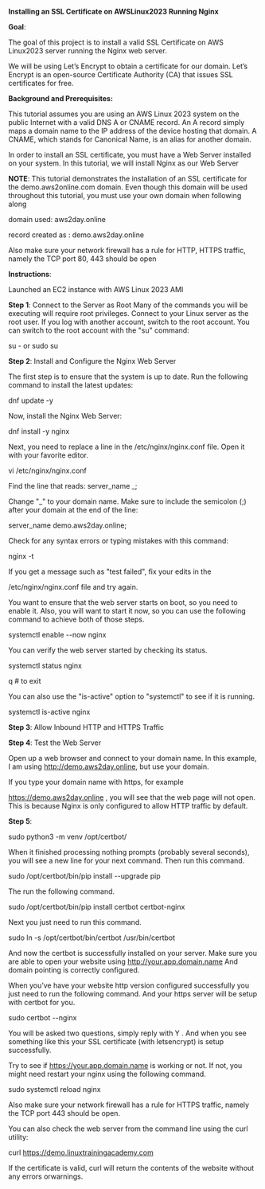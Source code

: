 **Installing an SSL Certificate on AWSLinux2023 Running Nginx**

**Goal**:

The goal of this project is to install a valid SSL Certificate on AWS Linux2023 server running the Nginx web server.

We will be using Let’s Encrypt to obtain a certificate for our domain. Let’s Encrypt is an open-source Certificate Authority (CA) that issues SSL certificates for free.

**Background and Prerequisites:**

This tutorial assumes you are using an AWS Linux 2023 system on the public Internet with a valid DNS A or CNAME record. An A record simply maps a domain name to the IP address of the device hosting that domain. A CNAME, which stands for Canonical Name, is an alias for another domain.

In order to install an SSL certificate, you must have a Web Server installed on your system. In this tutorial, we will install Nginx as our Web Server

**NOTE**: This tutorial demonstrates the installation of an SSL certificate for the demo.aws2online.com domain. Even though this domain will be used throughout this tutorial, you must use your own domain when following along

domain used:  aws2day.online

record created as :  demo.aws2day.online

Also make sure your network firewall has a rule for HTTP, HTTPS traffic, namely the TCP port 80, 443 should be open

**Instructions**:

Launched an EC2 instance with AWS Linux 2023 AMI

**Step 1**: Connect to the Server as Root Many of the commands you will be executing will require root privileges. Connect to your Linux server as the root user. If you log with another account, switch to the root account. You can switch to the root account with the "su" command:

su -  or sudo su 

**Step 2**: Install and Configure the Nginx Web Server

The first step is to ensure that the system is up to date. Run the following command to install the latest updates:

dnf update -y

Now, install the Nginx Web Server:

dnf install -y nginx

Next, you need to replace a line in the /etc/nginx/nginx.conf file. Open it with your favorite editor.

vi /etc/nginx/nginx.conf

Find the line that reads:
server_name _;

Change "_" to your domain name. Make sure to include the semicolon (;) after your domain at the end of the line:

server_name demo.aws2day.online;

Check for any syntax errors or typing mistakes with this command:

nginx -t

If you get a message such as "test failed", fix your edits in the

/etc/nginx/nginx.conf file and try again.

You want to ensure that the web server starts on boot, so you need to enable it. Also, you will want to start it now, so you can use the following command to achieve both of those steps.

systemctl enable --now nginx

You can verify the web server started by checking its status.

systemctl status nginx

q  # to exit 

You can also use the "is-active" option to "systemctl" to see if it is running.

systemctl is-active nginx

**Step 3**: Allow Inbound HTTP and HTTPS Traffic

**Step 4**: Test the Web Server

Open up a web browser and connect to your domain name. In this example, I am using http://demo.aws2day.online, but use your domain.

If you type your domain name with https, for example

https://demo.aws2day.online , you will see that the web page will not open. This is because Nginx is only configured to allow HTTP traffic by default.

**Step 5**: 

sudo python3 -m venv /opt/certbot/

When it finished processing nothing prompts (probably several seconds), you will see a new line for your next command. Then run this command.

sudo /opt/certbot/bin/pip install --upgrade pip

The run the following command.

sudo /opt/certbot/bin/pip install certbot certbot-nginx


Next you just need to run this command.

sudo ln -s /opt/certbot/bin/certbot /usr/bin/certbot

And now the certbot is successfully installed on your server. Make sure you are able to open your website using http://your.app.domain.name And domain pointing is correctly configured.

When you’ve have your website http version configured successfully you just need to run the following command. And your https server will be setup with certbot for you.

sudo certbot --nginx


You will be asked two questions, simply reply with Y . And when you see something like this your SSL certificate (with letsencrypt) is setup successfully.

Try to see if https://your.app.domain.name is working or not. If not, you might need restart your nginx using the following command.

sudo systemctl reload nginx

Also make sure your network firewall has a rule for HTTPS traffic, namely the TCP port 443 should be open.

You can also check the web server from the command line using the curl utility:

curl https://demo.linuxtrainingacademy.com

If the certificate is valid, curl will return the contents of the website without any errors orwarnings.

